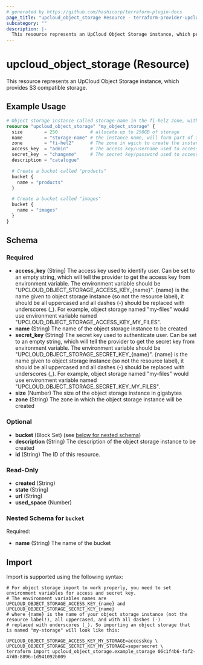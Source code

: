 ```yaml
---
# generated by https://github.com/hashicorp/terraform-plugin-docs
page_title: "upcloud_object_storage Resource - terraform-provider-upcloud"
subcategory: ""
description: |-
  This resource represents an UpCloud Object Storage instance, which provides S3 compatible storage.
---
```


# upcloud_object_storage (Resource)

This resource represents an UpCloud Object Storage instance, which provides S3 compatible storage.

## Example Usage

```terraform
# Object storage instance called storage-name in the fi-hel2 zone, with 2 buckets called "products" and "images".
resource "upcloud_object_storage" "my_object_storage" {
  size        = 250            # allocate up to 250GB of storage
  name        = "storage-name" # the instance name, will form part of the url used to access the storage instance so must conform to host naming rules.
  zone        = "fi-hel2"      # The zone in wgich to create the instance
  access_key  = "admin"        # The access key/username used to access the storage instance
  secret_key  = "changeme"     # The secret key/password used to access the storage instance
  description = "catalogue"

  # Create a bucket called "products"
  bucket {
    name = "products"
  }

  # Create a bucket called "images"
  bucket {
    name = "images"
  }
}
```

<!-- schema generated by tfplugindocs -->
## Schema

### Required

- **access_key** (String) The access key used to identify user.
				Can be set to an empty string, which will tell the provider to get the access key from environment variable.
				The environment variable should be "UPCLOUD_OBJECT_STORAGE_ACCESS_KEY_{name}".
				{name} is the name given to object storage instance (so not the resource label), it should be all uppercased
				and all dashes (-) should be replaced with underscores (_). For example, object storage named "my-files" would
				use environment variable named "UPCLOUD_OBJECT_STORAGE_ACCESS_KEY_MY_FILES".
- **name** (String) The name of the object storage instance to be created
- **secret_key** (String) The secret key used to authenticate user.
				Can be set to an empty string, which will tell the provider to get the secret key from environment variable.
				The environment variable should be "UPCLOUD_OBJECT_STORAGE_SECRET_KEY_{name}".
				{name} is the name given to object storage instance (so not the resource label), it should be all uppercased
				and all dashes (-) should be replaced with underscores (_). For example, object storage named "my-files" would
				use environment variable named "UPCLOUD_OBJECT_STORAGE_SECRET_KEY_MY_FILES".
- **size** (Number) The size of the object storage instance in gigabytes
- **zone** (String) The zone in which the object storage instance will be created

### Optional

- **bucket** (Block Set) (see [below for nested schema](#nestedblock--bucket))
- **description** (String) The description of the object storage instance to be created
- **id** (String) The ID of this resource.

### Read-Only

- **created** (String)
- **state** (String)
- **url** (String)
- **used_space** (Number)

<a id="nestedblock--bucket"></a>
### Nested Schema for `bucket`

Required:

- **name** (String) The name of the bucket

## Import

Import is supported using the following syntax:

```shell
# For object storage import to work properly, you need to set environment variables for access and secret key.
# The environment variables names are UPCLOUD_OBJECT_STORAGE_ACCESS_KEY_{name} and UPCLOUD_OBJECT_STORAGE_SECRET_KEY_{name}
# where {name} is the name of your object storage instance (not the resource label!), all uppercased, and with all dashes (-)
# replaced with underscores (_). So importing an object storage that is named "my-storage" will look like this:

UPCLOUD_OBJECT_STORAGE_ACCESS_KEY_MY_STORAGE=accesskey \
UPCLOUD_OBJECT_STORAGE_SECRET_KEY_MY_STORAGE=supersecret \
terraform import upcloud_object_storage.example_storage 06c1f4b6-faf2-47d0-8896-1d941092b009
```
